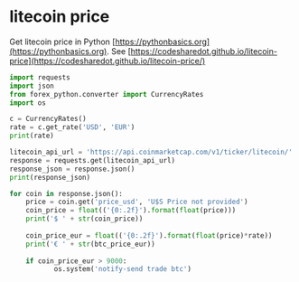 # litecoin price

Get litecoin price in Python [https://pythonbasics.org](https://pythonbasics.org).
See [https://codesharedot.github.io/litecoin-price](https://codesharedot.github.io/litecoin-price/)

```python
import requests
import json
from forex_python.converter import CurrencyRates
import os

c = CurrencyRates()
rate = c.get_rate('USD', 'EUR') 
print(rate)

litecoin_api_url = 'https://api.coinmarketcap.com/v1/ticker/litecoin/'
response = requests.get(litecoin_api_url)
response_json = response.json()
print(response_json)

for coin in response.json():
    price = coin.get('price_usd', 'U$S Price not provided')
    coin_price = float(('{0:.2f}').format(float(price)))
    print('$ ' + str(coin_price))
    
    coin_price_eur = float(('{0:.2f}').format(float(price)*rate))   
    print('€ ' + str(btc_price_eur))
    
    if coin_price_eur > 9000:
           os.system('notify-send trade btc')
           
```
